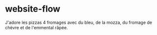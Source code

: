 # website-flow

J'adore les pizzas 4 fromages avec du bleu, de la mozza, du fromage de chèvre et de l'emmental râpée.